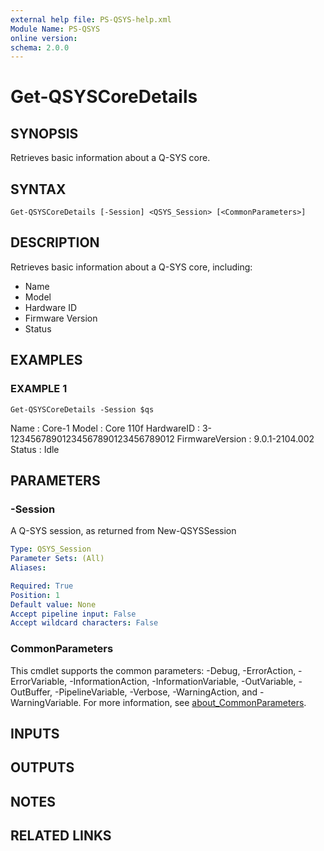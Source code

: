 ```yaml
---
external help file: PS-QSYS-help.xml
Module Name: PS-QSYS
online version:
schema: 2.0.0
---
```


# Get-QSYSCoreDetails

## SYNOPSIS
Retrieves basic information about a Q-SYS core.

## SYNTAX

```
Get-QSYSCoreDetails [-Session] <QSYS_Session> [<CommonParameters>]
```

## DESCRIPTION
Retrieves basic information about a Q-SYS core, including:
 - Name
 - Model
 - Hardware ID
 - Firmware Version
 - Status

## EXAMPLES

### EXAMPLE 1
```
Get-QSYSCoreDetails -Session $qs
```

Name            : Core-1
Model           : Core 110f
HardwareID      : 3-12345678901234567890123456789012
FirmwareVersion : 9.0.1-2104.002
Status          : Idle

## PARAMETERS

### -Session
A Q-SYS session, as returned from New-QSYSSession

```yaml
Type: QSYS_Session
Parameter Sets: (All)
Aliases:

Required: True
Position: 1
Default value: None
Accept pipeline input: False
Accept wildcard characters: False
```

### CommonParameters
This cmdlet supports the common parameters: -Debug, -ErrorAction, -ErrorVariable, -InformationAction, -InformationVariable, -OutVariable, -OutBuffer, -PipelineVariable, -Verbose, -WarningAction, and -WarningVariable. For more information, see [about_CommonParameters](http://go.microsoft.com/fwlink/?LinkID=113216).

## INPUTS

## OUTPUTS

## NOTES

## RELATED LINKS
